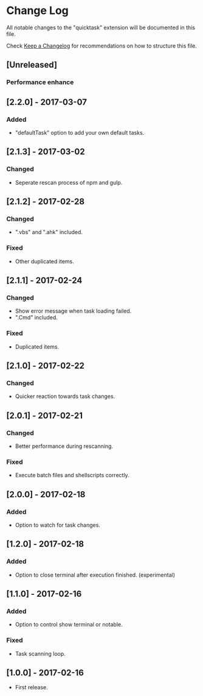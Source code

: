 # Change Log
All notable changes to the "quicktask" extension will be documented in this file.

Check [Keep a Changelog](http://keepachangelog.com/) for recommendations on how to structure this file.

## [Unreleased]
### Performance enhance

## [2.2.0] - 2017-03-07
### Added
- "defaultTask" option to add your own default tasks.

## [2.1.3] - 2017-03-02
### Changed
- Seperate rescan process of npm and gulp.

## [2.1.2] - 2017-02-28
### Changed
- ".vbs" and ".ahk" included.

### Fixed
- Other duplicated items.

## [2.1.1] - 2017-02-24
### Changed
- Show error message when task loading failed.
- ".Cmd" included.

### Fixed
- Duplicated items.

## [2.1.0] - 2017-02-22
### Changed
- Quicker reaction towards task changes.

## [2.0.1] - 2017-02-21
### Changed
- Better performance during rescanning.

### Fixed
- Execute batch files and shellscripts correctly.

## [2.0.0] - 2017-02-18
### Added
- Option to watch for task changes.

## [1.2.0] - 2017-02-18
### Added
- Option to close terminal after execution finished. (experimental)

## [1.1.0] - 2017-02-16
### Added
- Option to control show terminal or notable.

### Fixed
- Task scanning loop.

## [1.0.0] - 2017-02-16
- First release.
